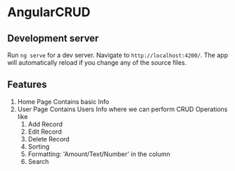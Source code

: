 # AngularCRUD

## Development server

Run `ng serve` for a dev server. Navigate to `http://localhost:4200/`. The app will automatically reload if you change any of the source files.

## Features
1. Home Page
    Contains basic Info
2. User Page
    Contains Users Info where we can perform CRUD Operations like
      1. Add Record 
      2. Edit Record
      3. Delete Record
      3. Sorting 
      4. Formatting: 'Amount/Text/Number' in the column 
      5. Search


